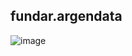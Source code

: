 ## fundar.argendata 

![image](https://github.com/argendata/.github-private/assets/12114624/463008ec-f774-4fba-a847-f82b2240e8df)
